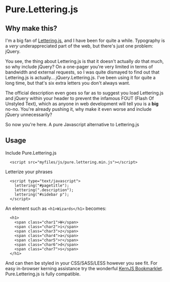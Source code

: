 # Pure.Lettering.js

## Why make this?

I'm a big fan of [Lettering.js](https://github.com/davatron5000/Lettering.js), and I have been for quite a while. Typography is a *very* underappreciated part of the web, but there's just one problem: jQuery.

You see, the thing about Lettering.js is that it doesn't actually *do* that much, so why include jQuery? On a one-pager you're very limited in terms of bandwidth and external requests, so I was quite dismayed to find out that Lettering.js is actually... *jQuery*.Lettering.js. I've been using it for quite a long time, but that's six extra letters you don't always want.

The official description even goes so far as to suggest you load Lettering.js and jQuery within your header to prevent the infamous FOUT (Flash Of Unstyled Text), which as anyone in web development will tell you is a **big** no-no. You're already pushing it, why make it even worse and include jQuery unnecessarily?

So now you're here. A pure Javascript alternative to Lettering.js

## Usage

Include Pure.Lettering.js

```
  <script src="myfiles/js/pure.lettering.min.js"></script>
```

Letterize your phrases

```
  <script type="text/javascript">
    lettering("#pagetitle");
    lettering(".description");
    lettering("#sidebar p");
  </script>
```

An element such as `<h1>Wizards</h1>` becomes:

```
  <h1>
    <span class="char1">W</span>
    <span class="char2">i</span>
    <span class="char3">z</span>
    <span class="char4">a</span>
    <span class="char5">r</span>
    <span class="char6">d</span>
    <span class="char7">s</span>
  </h1>
```

And can then be styled in your CSS/SASS/LESS however you see fit. For easy in-browser kerning assistance try the wonderful [KernJS Bookmarklet](http://www.kernjs.com/). Pure.Lettering.js is fully compatible. 
